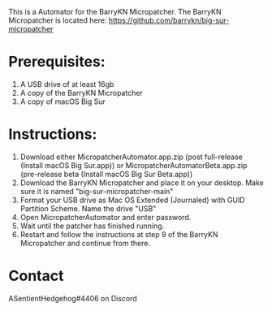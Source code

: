 This is a Automator for the BarryKN Micropatcher.
The BarryKN Micropatcher is located here: https://github.com/barrykn/big-sur-micropatcher

# Prerequisites:
1) A USB drive of at least 16gb
2) A copy of the BarryKN Micropatcher
3) A copy of macOS Big Sur


# Instructions:
1) Download either MicropatcherAutomator.app.zip (post full-release (Install macOS Big Sur.app)) or MicropatcherAutomatorBeta.app.zip (pre-release beta (Install macOS Big Sur Beta.app))
2) Download the BarryKN Micropatcher and place it on your desktop. Make sure it is named "big-sur-micropatcher-main"
3) Format your USB drive as Mac OS Extended (Journaled) with GUID Partition Scheme. Name the drive "USB"
4) Open MicropatcherAutomator and enter password.
5) Wait until the patcher has finished running.
6) Restart and follow the instructions at step 9 of the BarryKN Micropatcher and continue from there.

# Contact
ASentientHedgehog#4406 on Discord
